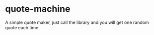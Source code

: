 # quote-machine
A simple quote maker, just call the library and you will get one random quote each time
